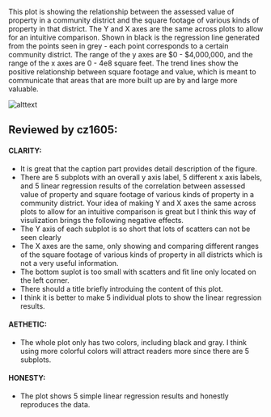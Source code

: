 This plot is showing the relationship between the assessed value of property in a community district and the square footage of various kinds of property in that district. The Y and X axes are the same across plots to allow for an intuitive comparison. Shown in black is the regression line generated from the points seen in grey - each point corresponds to a certain community district. The range of the y axes are $0 - $4,000,000, and the range of the x axes are 0 - 4e8 square feet. The trend lines show the positive relationship between square footage and value, which is meant to communicate that areas that are more built up are by and large more valuable.

![alttext](PUI_Assignment8.png)
## Reviewed by cz1605:

#### CLARITY: 
* It is great that the caption part provides detail description of the figure.
* There are 5 subplots with an overall y axis label, 5 different x axis labels, and 5 linear regression results of the correlation between assessed value of property and square footage of various kinds of property in a community district. Your idea of making Y and X axes the same across plots to allow for an intuitive comparison is great but I think this way of visulization brings the following negative effects.
* The Y axis of each subplot is so short that lots of scatters can not be seen clearly
* The X axes are the same, only showing and comparing different ranges of the square footage of various kinds of property in all districts which is not a very useful information.
* The bottom suplot is too small with scatters and fit line only located on the left corner.
* There should a title briefly introduing the content of this plot.
* I think it is better to make 5 individual plots to show the linear regression results.

#### AETHETIC: 
* The whole plot only has two colors, including black and gray. I think using more colorful colors will attract readers more since there are 5 subplots.


#### HONESTY: 
* The plot shows 5 simple linear regression results and honestly reproduces the data. 
